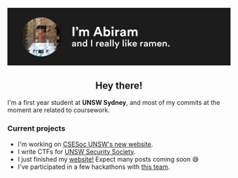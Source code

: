 ![](https://raw.githubusercontent.com/abiramen/abiramen/master/intro.png)
<h2><center>Hey there!</center></h3>
I'm a first year student at <strong>UNSW Sydney</strong>, and most of my commits at the moment are related to coursework. 
<h3>Current projects</h3>
<ul>
<li>I'm working on <a href = "https://github.com/csesoc/csesoc.unsw.edu.au">CSESoc UNSW's new website</a>.</li>
<li>I write CTFs for <a href = "https://unswsecurity.com">UNSW Security Society</a>.</li>
<li>I just finished my <a href="https://www.abiram.me">website!</a> Expect many posts coming soon 😅</li>
<li>I've participated in a few hackathons with <a href = "https://github.com/cr4sh-0verr1ders/">this team</a>.</li>
</ul>
